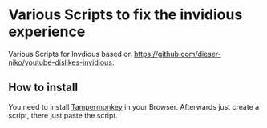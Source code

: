 # Various Scripts to fix the invidious experience
Various Scripts for Invdious based on https://github.com/dieser-niko/youtube-dislikes-invidious.

## How to install
You need to install [Tampermonkey](https://www.tampermonkey.net/) in your Browser. Afterwards just create a script, there just paste the script.
